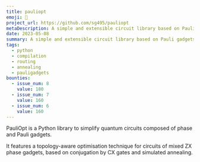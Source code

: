 ```yaml
---
title: pauliopt
emoji: 🦸
project_url: https://github.com/sg495/pauliopt
metaDescription: A simple and extensible circuit library based on Pauli gadgets.
date: 2023-05-08
summary: A simple and extensible circuit library based on Pauli gadgets.
tags:
  - python
  - compilation
  - routing
  - annealing
  - pauligadgets
bounties:
  - issue_num: 8
    value: 180
  - issue_num: 7
    value: 160
  - issue_num: 6
    value: 160
---
```


PauliOpt is a Python library to simplify quantum circuits composed of phase and Pauli gadgets.

It features a topology-aware optimisation technique for circuits of mixed ZX phase gadgets, based on conjugation by CX gates and simulated annealing.
